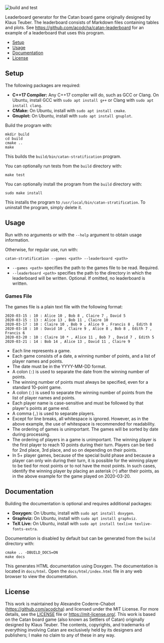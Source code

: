 ![build and test](https://github.com/acodcha/catan-stratification/workflows/build%20and%20test/badge.svg?branch=main)

Leaderboard generator for the Catan board game originally designed by Klaus Teuber. The leaderboard consists of Markdown files containing tables and plots. See https://github.com/acodcha/catan-leaderboard for an example of a leaderboard that uses this program.

- [Setup](#setup)
- [Usage](#usage)
- [Documentation](#documentation)
- [License](#license)

## Setup
The following packages are required:
- **C++17 Compiler:** Any C++17 compiler will do, such as GCC or Clang. On Ubuntu, install GCC with `sudo apt install g++` or Clang with `sudo apt install clang`.
- **CMake:** On Ubuntu, install with `sudo apt install cmake`.
- **Gnuplot:** On Ubuntu, install with `sudo apt install gnuplot`.

Build the program with:

```
mkdir build
cd build
cmake ..
make
```

This builds the `build/bin/catan-stratification` program.

You can optionally run tests from the `build` directory with:

```
make test
```

You can optionally install the program from the `build` directory with:

```
sudo make install
```

This installs the program to `/usr/local/bin/catan-stratification`. To uninstall the program, simply delete it.

## Usage
Run with no arguments or with the `--help` argument to obtain usage information.

Otherwise, for regular use, run with:

```
catan-stratification --games <path> --leaderboard <path>
```

- `--games <path>` specifies the path to the games file to be read. Required.
- `--leaderboard <path>` specifies the path to the directory in which the leaderboard will be written. Optional. If omitted, no leaderboard is written.

### Games File
The games file is a plain text file with the following format:

```
2020-03-15 : 10 : Alice 10 , Bob 8 , Claire 7 , David 5
2020-03-15 : 13 : Alice 13 , Bob 11 , Claire 10
2020-03-17 : 10 : Claire 10 , Bob 9 , Alice 9 , Francis 8 , Edith 8
2020-03-18 : 10 : David 10 , Claire 9 , Alice 8 , Bob 8 , Edith 7 , Francis 6
2020-03-20 : 10 : Claire 10 * , Alice 11 , Bob 7 , David 7 , Edith 5
2020-03-21 : 14 : Bob 14 , Alice 13 , David 11 , Claire 9
```

- Each line represents a game.
- Each game consists of a date, a winning number of points, and a list of player names and points.
- The date must be in the YYYY-MM-DD format.
- A colon (`:`) is used to separate the date from the winning number of points.
- The winning number of points must always be specified, even for a standard 10-point game.
- A colon (`:`) is used to separate the winning number of points from the list of player names and points.
- Each player name is case-sensitive and must be followed by that player's points at game end.
- A comma (`,`) is used to separate players.
- Except for line breaks, all whitespace is ignored. However, as in the above example, the use of whitespace is recommended for readability.
- The ordering of games is unimportant. The games will be sorted by date during processing.
- The ordering of players in a game is unimportant. The winning player is the first player to reach 10 points during their turn. Players can be tied for 2nd place, 3rd place, and so on depending on their points.
- In 5+ player games, because of the special build phase and because a player can only win during their turn, it is possible for the winning player to be tied for most points or to not have the most points. In such cases, identify the winning player by placing an asterisk (`*`) after their points, as in the above example for the game played on 2020-03-20.

## Documentation
Building the documentation is optional and requires additional packages:
- **Doxygen:** On Ubuntu, install with `sudo apt install doxygen`.
- **Graphviz:** On Ubuntu, install with `sudo apt install graphviz`.
- **TeX Live:** On Ubuntu, install with `sudo apt install texlive texlive-fonts-extra`.

Documentation is disabled by default but can be generated from the `build` directory with:

```
cmake .. -DBUILD_DOCS=ON
make docs
```

This generates HTML documentation using Doxygen. The documentation is located in `docs/html`. Open the `docs/html/index.html` file in any web browser to view the documentation.

## License
This work is maintained by Alexandre Coderre-Chabot (<https://github.com/acodcha>) and licensed under the MIT License. For more details, see the [LICENSE](LICENSE) file or <https://mit-license.org/>. This work is based on the Catan board game (also known as Settlers of Catan) originally designed by Klaus Teuber. The contents, copyrights, and trademarks of everything involving Catan are exclusively held by its designers and publishers; I make no claim to any of these in any way.

